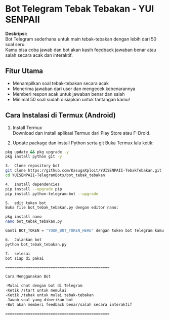 # Bot Telegram Tebak Tebakan - YUI SENPAII

**Deskripsi:**  
Bot Telegram sederhana untuk main tebak-tebakan dengan lebih dari 50 soal seru.  
Kamu bisa coba jawab dan bot akan kasih feedback jawaban benar atau salah secara acak dan interaktif.

## Fitur Utama  
- Menampilkan soal tebak-tebakan secara acak  
- Menerima jawaban dari user dan mengecek kebenarannya  
- Memberi respon acak untuk jawaban benar dan salah  
- Minimal 50 soal sudah disiapkan untuk tantangan kamu!  

## Cara Instalasi di Termux (Android)

1.  Install Termux  
   Download dan install aplikasi Termux dari Play Store atau F-Droid.

2.  Update package dan install Python serta git
   Buka Termux lalu ketik:  
   ```bash
   pkg update && pkg upgrade -y
   pkg install python git -y

3.  Clone repository bot
   git clone https://github.com/KasugaXploit/YUISENPAII-TebakTebakan.git
   cd YUISENPAII-TelegramBots/bot_tebak_tebakan

4.  Install dependencies
   pip install --upgrade pip
   pip install python-telegram-bot --upgrade

5.  edit token bot
   Buka file bot_tebak_tebakan.py dengan editor nano:

   pkg install nano
   nano bot_tebak_tebakan.py

   Ganti BOT_TOKEN = "YOUR_BOT_TOKEN_HERE" dengan token bot Telegram kamu dari BotFather.

6.  Jalankan bot
   python bot_tebak_tebakan.py

7.  selesai
   bot siap di pakai

==============================================

Cara Menggunakan Bot

-Mulai chat dengan bot di Telegram
-Ketik /start untuk memulai
-Ketik /tebak untuk mulai tebak-tebakan
-Jawab soal yang diberikan bot
-Bot akan memberi feedback benar/salah secara interaktif

==============================================
